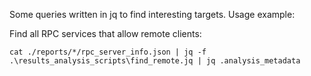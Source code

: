 Some queries written in jq to find interesting targets. Usage example:

Find all RPC services that allow remote clients:
```
cat ./reports/*/rpc_server_info.json | jq -f .\results_analysis_scripts\find_remote.jq | jq .analysis_metadata
```